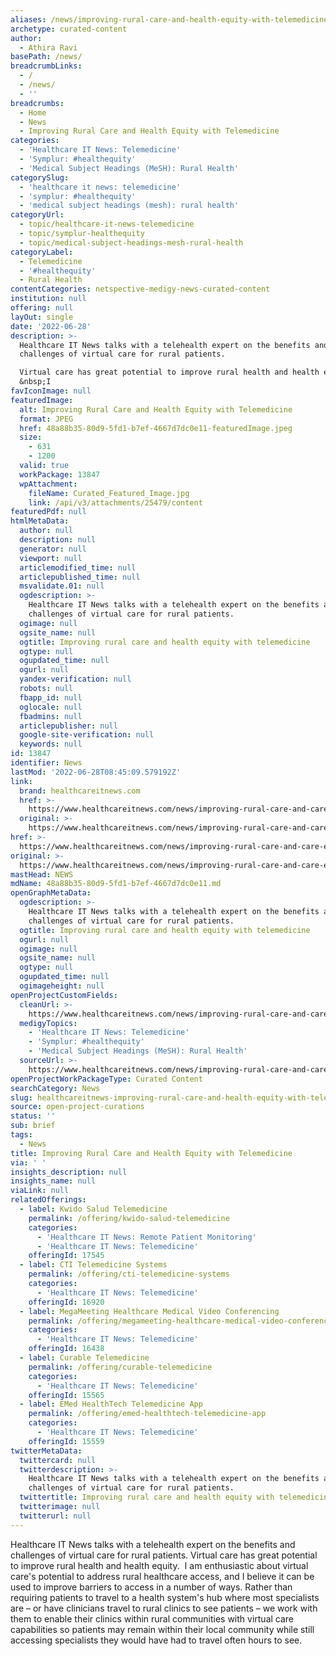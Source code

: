 ```yaml
---
aliases: /news/improving-rural-care-and-health-equity-with-telemedicine
archetype: curated-content
author:
  - Athira Ravi
basePath: /news/
breadcrumbLinks:
  - /
  - /news/
  - ''
breadcrumbs:
  - Home
  - News
  - Improving Rural Care and Health Equity with Telemedicine
categories:
  - 'Healthcare IT News: Telemedicine'
  - 'Symplur: #healthequity'
  - 'Medical Subject Headings (MeSH): Rural Health'
categorySlug:
  - 'healthcare it news: telemedicine'
  - 'symplur: #healthequity'
  - 'medical subject headings (mesh): rural health'
categoryUrl:
  - topic/healthcare-it-news-telemedicine
  - topic/symplur-healthequity
  - topic/medical-subject-headings-mesh-rural-health
categoryLabel:
  - Telemedicine
  - '#healthequity'
  - Rural Health
contentCategories: netspective-medigy-news-curated-content
institution: null
offering: null
layOut: single
date: '2022-06-28'
description: >-
  Healthcare IT News talks with a telehealth expert on the benefits and
  challenges of virtual care for rural patients.

  Virtual care has great potential to improve rural health and health equity.
  &nbsp;I
favIconImage: null
featuredImage:
  alt: Improving Rural Care and Health Equity with Telemedicine
  format: JPEG
  href: 48a88b35-80d9-5fd1-b7ef-4667d7dc0e11-featuredImage.jpeg
  size:
    - 631
    - 1200
  valid: true
  workPackage: 13847
  wpAttachment:
    fileName: Curated_Featured_Image.jpg
    link: /api/v3/attachments/25479/content
featuredPdf: null
htmlMetaData:
  author: null
  description: null
  generator: null
  viewport: null
  articlemodified_time: null
  articlepublished_time: null
  msvalidate.01: null
  ogdescription: >-
    Healthcare IT News talks with a telehealth expert on the benefits and
    challenges of virtual care for rural patients.
  ogimage: null
  ogsite_name: null
  ogtitle: Improving rural care and health equity with telemedicine
  ogtype: null
  ogupdated_time: null
  ogurl: null
  yandex-verification: null
  robots: null
  fbapp_id: null
  oglocale: null
  fbadmins: null
  articlepublisher: null
  google-site-verification: null
  keywords: null
id: 13847
identifier: News
lastMod: '2022-06-28T08:45:09.579192Z'
link:
  brand: healthcareitnews.com
  href: >-
    https://www.healthcareitnews.com/news/improving-rural-care-and-care-equity-telemedicine
  original: >-
    https://www.healthcareitnews.com/news/improving-rural-care-and-care-equity-telemedicine
href: >-
  https://www.healthcareitnews.com/news/improving-rural-care-and-care-equity-telemedicine
original: >-
  https://www.healthcareitnews.com/news/improving-rural-care-and-care-equity-telemedicine
mastHead: NEWS
mdName: 48a88b35-80d9-5fd1-b7ef-4667d7dc0e11.md
openGraphMetaData:
  ogdescription: >-
    Healthcare IT News talks with a telehealth expert on the benefits and
    challenges of virtual care for rural patients.
  ogtitle: Improving rural care and health equity with telemedicine
  ogurl: null
  ogimage: null
  ogsite_name: null
  ogtype: null
  ogupdated_time: null
  ogimageheight: null
openProjectCustomFields:
  cleanUrl: >-
    https://www.healthcareitnews.com/news/improving-rural-care-and-care-equity-telemedicine
  medigyTopics:
    - 'Healthcare IT News: Telemedicine'
    - 'Symplur: #healthequity'
    - 'Medical Subject Headings (MeSH): Rural Health'
  sourceUrl: >-
    https://www.healthcareitnews.com/news/improving-rural-care-and-care-equity-telemedicine
openProjectWorkPackageType: Curated Content
searchCategory: News
slug: healthcareitnews-improving-rural-care-and-health-equity-with-telemedicine
source: open-project-curations
status: ''
sub: brief
tags:
  - News
title: Improving Rural Care and Health Equity with Telemedicine
via: ' '
insights_description: null
insights_name: null
viaLink: null
relatedOfferings:
  - label: Kwido Salud Telemedicine
    permalink: /offering/kwido-salud-telemedicine
    categories:
      - 'Healthcare IT News: Remote Patient Monitoring'
      - 'Healthcare IT News: Telemedicine'
    offeringId: 17545
  - label: CTI Telemedicine Systems
    permalink: /offering/cti-telemedicine-systems
    categories:
      - 'Healthcare IT News: Telemedicine'
    offeringId: 16920
  - label: MegaMeeting Healthcare Medical Video Conferencing
    permalink: /offering/megameeting-healthcare-medical-video-conferencing
    categories:
      - 'Healthcare IT News: Telemedicine'
    offeringId: 16438
  - label: Curable Telemedicine
    permalink: /offering/curable-telemedicine
    categories:
      - 'Healthcare IT News: Telemedicine'
    offeringId: 15565
  - label: EMed HealthTech Telemedicine App
    permalink: /offering/emed-healthtech-telemedicine-app
    categories:
      - 'Healthcare IT News: Telemedicine'
    offeringId: 15559
twitterMetaData:
  twittercard: null
  twitterdescription: >-
    Healthcare IT News talks with a telehealth expert on the benefits and
    challenges of virtual care for rural patients.
  twittertitle: Improving rural care and health equity with telemedicine
  twitterimage: null
  twitterurl: null
---
```

<p>Healthcare IT News talks with a telehealth expert on the benefits and challenges of virtual care for rural patients.
Virtual care has great potential to improve rural health and health equity. &nbsp;I am enthusiastic about virtual care's potential to address rural healthcare access, and I believe it can be used to improve barriers to access in a number of ways.
Rather than requiring patients to travel to a health system's hub where most specialists are – or have clinicians travel to rural clinics to see patients – we work with them to enable their clinics within rural communities with virtual care capabilities so patients may remain within their local community while still accessing specialists they would have had to travel often hours to see.</p>